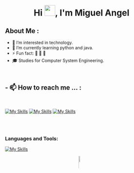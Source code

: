 
<h1 align="center">Hi <img src="https://media.giphy.com/media/hvRJCLFzcasrR4ia7z/giphy.gif" width="35">, I'm Miguel Angel</h1>

## About Me :
- 👀 I’m interested in technology.
- 🌱 I’m currently learning python and java.
- ⚡ Fun fact: 🍕 🎥 🐧
- 🎓 Studies for Computer System Engineering.

<br>

## - 📫 How to reach me ... :

<br>

[![My Skills](https://skillicons.dev/icons?i=instagram)](https://www.instagram.com/miguelanggel_?igsh=MTNsdXl3cjU1OTU5) [![My Skills](https://skillicons.dev/icons?i=gmail)](miguelangelmontoya1015@gmail.com) [![My Skills](https://skillicons.dev/icons?i=linkedin)](https://www.linkedin.com/in/miguel-angel-ba487026b/)
<br>

<br>


<br>


<!-- LENGUAJES Y HERRAMIENTAS -->
<h3 align="left">Languages and Tools:</h3>

[![My Skills](https://skillicons.dev/icons?i=python,c,cpp,java,js,html,css,r,mysql,php,pycharm,idea,vscode,visualstudio,sublime,atom,eclipse,git,powershell,windows,linux,ubuntu,mint)](https://skillicons.dev)
<!-- STATS Y LENGUAJES MAS USADOS -->
<div style="display:grid;align-items:center;justify-content:center">
  <img style="height:100%;width:49%;max-width: 100%" src="https://github-readme-stats.vercel.app/api?username=MiguelAnggel&theme=gotham&count_private=true&show_icons=true&include_all_commits=true"/>
  <img style="height:100%;width:49%;max-width: 10%" src="https://github-readme-stats.vercel.app/api/top-langs/?username=MiguelAnggel&layout=compact&theme=gotham&langs_count=8"/>
</div>


<!---
MiguelAnggel/MiguelAnggel is a ✨ special ✨ repository because its `README.md` (this file) appears on your GitHub profile.
You can click the Preview link to take a look at your changes.
--->
